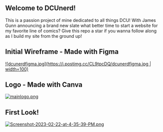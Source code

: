## Welcome to DCUnerd!
This is a passion project of mine dedicated to all things DCU! With James Gunn announcing a brand new slate what better time to start a website for my favorite line of comics? Give this repo a star if you wanna follow along as I build my site from the ground up!

## Initial Wireframe - Made with Figma
[![dcunerdfigma.jpg](https://i.postimg.cc/CL9tpcDQ/dcunerdfigma.jpg | width=100)](https://postimg.cc/CzHJjHcG)

## Logo - Made with Canva
[![mainlogo.png](https://i.postimg.cc/NFTjrRtY/mainlogo.png)](https://postimg.cc/Mf6SCMXr)

## First Look!
[![Screenshot-2023-02-22-at-4-35-39-PM.png](https://i.postimg.cc/15BZCj0W/Screenshot-2023-02-22-at-4-35-39-PM.png)](https://postimg.cc/mtPqhV5M) 

